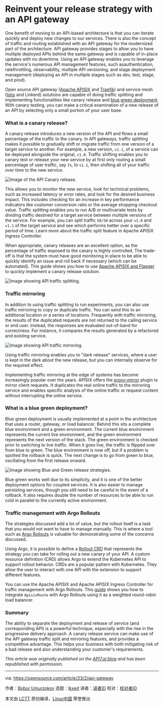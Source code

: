 [#]: subject: "Reinvent your release strategy with an API gateway"
[#]: via: "https://opensource.com/article/23/2/api-gateway"
[#]: author: "Bobur Umurzokov https://opensource.com/users/iambobur"
[#]: collector: "lkxed"
[#]: translator: " "
[#]: reviewer: " "
[#]: publisher: " "
[#]: url: " "

Reinvent your release strategy with an API gateway
======

One benefit of moving to an API-based architecture is that you can iterate quickly and deploy new changes to our services. There is also the concept of traffic and routing established with an API gateway for the modernized part of the architecture. API gateway provides stages to allow you to have multiple deployed APIs behind the same gateway and is capable of in-place updates with no downtime. Using an API gateway enables you to leverage the service's numerous API management features, such asauthentication, ratethrottling, observability, multiple API versioning, and stage deployment management (deploying an API in multiple stages such as dev, test, stage, and prod).

Open source API gateway ([Apache APISIX][1] and [Traefik][2]) and service mesh ([Istio][3] and Linkerd) solutions are capable of doing traffic splitting and implementing functionalities like canary release and [blue green deployment][4]. With canary testing, you can make a critical examination of a new release of an API by selecting only a small portion of your user base.

### What is a canary release?

A canary release introduces a new version of the API and flows a small percentage of the traffic to the canary. In API gateways, traffic splitting makes it possible to gradually shift or migrate traffic from one version of a target service to another. For example, a new version, `v1.1`, of a service can be deployed alongside the original, `v1.0`. Traffic shifting enables you to canary test or release your new service by at first only routing a small percentage of user traffic, say `1%`, to `v1.1`, then shifting all of your traffic over time to the new service.

![Image of the API Canary release.][5]

This allows you to monitor the new service, look for technical problems, such as increased latency or error rates, and look for the desired business impact. This includes checking for an increase in key performance indicators like customer conversion ratio or the average shopping checkout value. Traffic splitting enables you to run A/B or multivariate tests by dividing traffic destined for a target service between multiple versions of the service. For example, you can split traffic `50/50` across your `v1.0` and `v1.1` of the target service and see which performs better over a specific period of time. Learn more about the traffic split feature in Apache APISIX Ingress Controller.

When appropriate, canary releases are an excellent option, as the percentage of traffic exposed to the canary is highly controlled. The trade-off is that the system must have good monitoring in place to be able to quickly identify an issue and roll back if necessary (which can be automated). This guide shows you how to use [Apache APISIX and Flagger][6] to quickly implement a canary release solution.

![Image showing API traffic splitting.][7]

### Traffic mirroring

In addition to using traffic splitting to run experiments, you can also use traffic mirroring to copy or duplicate traffic. You can send this to an additional location or a series of locations. Frequently with traffic mirroring, the results of the duplicated requests are not returned to the calling service or end user. Instead, the responses are evaluated out-of-band for correctness. For instance, it compares the results generated by a refactored and existing service.

![Image showing API traffic mirroring.][8]

Using traffic mirroring enables you to "dark release" services, where a user is kept in the dark about the new release, but you can internally observe for the required effect.

Implementing traffic mirroring at the edge of systems has become increasingly popular over the years. APISIX offers the [proxy-mirror][9] plugin to mirror client requests. It duplicates the real online traffic to the mirroring service and enables specific analysis of the online traffic or request content without interrupting the online service.

### What is a blue green deployment?

Blue green deployment is usually implemented at a point in the architecture that uses a router, gateway, or load balancer. Behind this sits a complete blue environment and a green environment. The current blue environment represents the current live environment, and the green environment represents the next version of the stack. The green environment is checked prior to switching to live traffic. When it goes live, the traffic is flipped over from blue to green. The blue environment is now off, but if a problem is spotted the rollback is quick. The next change is to go from green to blue, oscillating from the first release onward.

![Image showing Blue and Green release strategies.][10]

Blue green works well due to its simplicity, and it is one of the better deployment options for coupled services. It is also easier to manage persisting services, though you still need to be careful in the event of a rollback. It also requires double the number of resources to be able to run cold in parallel to the currently active environment.

### Traffic management with Argo Rollouts

The strategies discussed add a lot of value, but the rollout itself is a task that you would not want to have to manage manually. This is where a tool such as [Argo Rollouts][11] is valuable for demonstrating some of the concerns discussed.

Using Argo, it is possible to define a [Rollout CRD][12] that represents the strategy you can take for rolling out a new canary of your API. A custom resource definition (CRD) allows Argo to extend the Kubernetes API to support rollout behavior. CRDs are a popular pattern with Kubernetes. They allow the user to interact with one API with the extension to support different features.

You can use the Apache APISIX and Apache APISIX Ingress Controller for traffic management with Argo Rollouts. This [guide][13] shows you how to integrate `ApisixRoute` with Argo Rollouts using it as a weighted round-robin load balancer.

### Summary

The ability to separate the deployment and release of service (and corresponding API) is a powerful technique, especially with the rise in the progressive delivery approach. A canary release service can make use of the API gateway traffic split and mirroring features, and provides a competitive advantage. This helps your business with both mitigating risk of a bad release and also understanding your customer's requirements.

_This article was originally published on the [API7.ai blog][14] and has been republished with permission._

--------------------------------------------------------------------------------

via: https://opensource.com/article/23/2/api-gateway

作者：[Bobur Umurzokov][a]
选题：[lkxed][b]
译者：[译者ID](https://github.com/译者ID)
校对：[校对者ID](https://github.com/校对者ID)

本文由 [LCTT](https://github.com/LCTT/TranslateProject) 原创编译，[Linux中国](https://linux.cn/) 荣誉推出

[a]: https://opensource.com/users/iambobur
[b]: https://github.com/lkxed
[1]: https://apisix.apache.org/
[2]: https://opensource.com/article/20/3/kubernetes-traefik
[3]: https://www.redhat.com/architect/istio-CNI-plugin
[4]: https://www.redhat.com/en/topics/devops/what-is-blue-green-deployment?intcmp=7013a000002qLH8AAM
[5]: https://opensource.com/sites/default/files/2023-01/ApiCanaryrelease.png
[6]: https://github.com/fluxcd/flagger/blob/6c29c2118478a69207e2ff23a7afe6006f5518dc/docs/gitbook/tutorials/apisix-progressive-delivery.md
[7]: https://opensource.com/sites/default/files/2023-01/APITrafficsplitting.png
[8]: https://opensource.com/sites/default/files/2023-01/APItrafficMirroring.png
[9]: https://apisix.apache.org/docs/apisix/plugins/proxy-mirror
[10]: https://opensource.com/sites/default/files/2023-01/APIBLueGreen.png
[11]: https://argoproj.github.io/argo-rollouts/
[12]: https://argoproj.github.io/argo-rollouts/concepts/
[13]: https://argoproj.github.io/argo-rollouts/features/traffic-management/apisix/
[14]: https://api7.ai/blog/api-release-strategies-with-api-gateway
